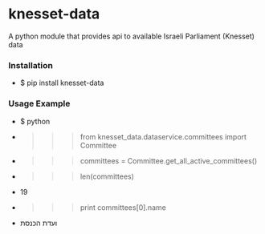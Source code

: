 knesset-data
============

A python module that provides api to available Israeli Parliament (Knesset) data

### Installation
* $ pip install knesset-data

### Usage Example
* $ python
* >>> from knesset_data.dataservice.committees import Committee
* >>> committees = Committee.get_all_active_committees()
* >>> len(committees)
* 19
* >>> print committees[0].name
* ועדת הכנסת

